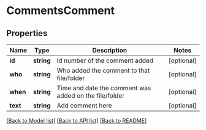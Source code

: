# CommentsComment

## Properties
Name | Type | Description | Notes
------------ | ------------- | ------------- | -------------
**id** | **string** | Id number of the comment added | [optional] 
**who** | **string** | Who added the comment to that file/folder | [optional] 
**when** | **string** | Time and date the comment was added on the file/folder | [optional] 
**text** | **string** | Add comment here | [optional] 

[[Back to Model list]](../README.md#documentation-for-models) [[Back to API list]](../README.md#documentation-for-api-endpoints) [[Back to README]](../README.md)


